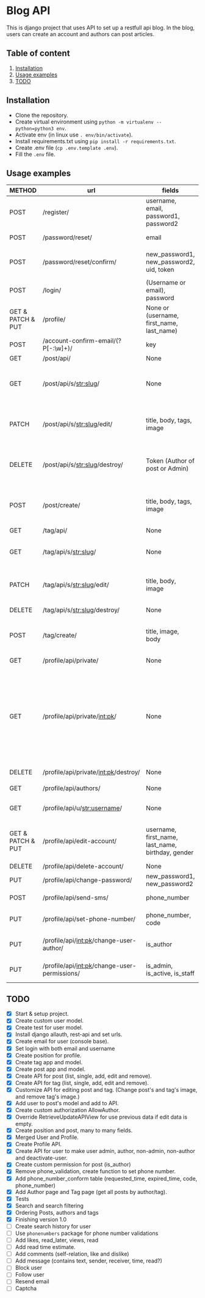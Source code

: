 # Blog API

This is django project that uses API to set up a restfull api blog. In the blog, users can create an account and authors
can post articles.

## Table of content

1. [Installation](#installation)
2. [Usage examples](#usage-examples)
3. [TODO](#todo)

<a name="installation"></a>

## Installation

- Clone the repository.
- Create virtual environment using `python -m virtualenv --python=python3 env`.
- Activate env (in linux use `. env/bin/activate`).
- Install requirements.txt using `pip install -r requirements.txt`.
- Create .env file (`cp .env.template .env`).
- Fill the `.env` file.

<a name="usage-examples"></a>

## Usage examples

|METHOD|             url                 | fields|   respond   |headers|description|
|------|---------------------------------|----------------|---------| --- |---|
| POST | /register/  | username, email, password1, password2 |detail| None|Create user|
| POST | /password/reset/  | email| detail | None |Reset user password|
| POST | /password/reset/confirm/  | new_password1, new_password2, uid, token| detail| None|Change user password after resting `/password/reset/`|
| POST | /login/  | (Username or email), password| key | None |Change user password after resting|
| GET & PATCH & PUT | /profile/  | None or (username, first_name, last_name)| pk, username, first_name, last_name, email | Token |Get user info and change some data|
| POST | /account-confirm-email/(?P<key>[-:\w]+)/ | key| key| None | Confirm email |
| GET | /post/api/ | None |<list-of-posts>| None| List of posts|
| GET | /post/api/s/<str:slug>/ | None | id, title, slug, body, tags, image, added_datetime modify_datetime |None |  Detail post by `slug`|
| PATCH | /post/api/s/<str:slug>/edit/ | title, body, tags, image|id, title, slug, body, tags, image, added_datetime modify_datetime | Token (Author of post) |  Edit post with `slug`|
| DELETE | /post/api/s/<str:slug>/destroy/ | Token (Author of post or Admin)| None | Token (Author of post or admin) |  Delete post by `slug`|
| POST | /post/create/ | title, body, tags, image|id, title, slug, body, tags, image, added_datetime modify_datetime | Token (Author)| Create post|
| GET | /tag/api/ | None | <list-of-tags> | None | List of tags|
| GET | /tag/api/s/<str:slug>/ | None | id, title, slug, body, image, added_datetime modify_datetime | None |  Detail of tag `slug`|
| PATCH | /tag/api/s/<str:slug>/edit/ | title, body, image | id, title, slug, body, image, added_datetime modify_datetime | Token (Author) |  Edit tag by `slug`|
| DELETE | /tag/api/s/<str:slug>/destroy/ |None | None | Token (Admin) |  Delete tag by `slug`|
| POST | /tag/create/ | title, image, body | id, title, slug, body, image, added_datetime modify_datetime|Token (Author) | Create tag|
| GET | /profile/api/private/ | None | `<list-of-users>` |Token (Admin) | list of all users|
| GET | /profile/api/private/<int:pk>/ | None| id, last_login, is_superuser, username, first_name, last_name, is_staff, is_active, date_joined, email, gender, birthday, phone_number, image, groups, user_permissions | Token (Admin) | detail of user by `pk`|
| DELETE | /profile/api/private/<int:pk>/destroy/ | None| None | Token (Admin) | delete user by `pk`|
| GET | /profile/api/authors/ | None|  `<list-of-authors>` | None | get all authors|
| GET | /profile/api/u/<str:username>/ | None | username, image, posts, birthday, gender | None | get author by `username`|
| GET & PATCH & PUT | /profile/api/edit-account/ | username, first_name, last_name, birthday, gender| username, first_name, last_name, birthday, gender, email , password | Token | edit account|
| DELETE | /profile/api/delete-account/ | None | None | Token | delete account |
| PUT | /profile/api/change-password/ | new_password1, new_password2 | None | Token | Change password |
| POST | /profile/api/send-sms/ | phone_number | None | Token | send sms to phone_number |
| PUT | /profile/api/set-phone-number/ | phone_number, code | None | Token | set phone_number if code is right |
| PUT | /profile/api/<int:pk>/change-user-author/ | is_author | None | Token (Admin) | change user author permission |
| PUT | /profile/api/<int:pk>/change-user-permissions/ | is_admin, is_active, is_staff | is_admin, is_active, is_staff | Token (Admin) | set phone_number if code is right |

<a name="todo"></a>

## TODO

- [X] Start & setup project.
- [X] Create custom user model.
- [X] Create test for user model.
- [X] Install django allauth, rest-api and set urls.
- [X] Create email for user (console base).
- [X] Set login with both email and username
- [X] Create position for profile.
- [X] Create tag app and model.
- [X] Create post app and model.
- [X] Create API for post (list, single, add, edit and remove).
- [X] Create API for tag (list, single, add, edit and remove).
- [X] Customize API for editing post and tag. (Change post's and tag's image, and remove tag's image.)
- [X] Add user to post's model and add to API.
- [X] Create custom authorization AllowAuthor.
- [X] Override RetrieveUpdateAPIView for use previous data if edit data is empty.
- [X] Create position and post, many to many fields.
- [X] Merged User and Profile.
- [X] Create Profile API.
- [X] Create API for user to make user admin, author, non-admin, non-author and deactivate-user.
- [X] Create custom permission for post (is_author)
- [X] Remove phone_validation, create function to set phone number.
- [X] Add phone_number_conform table (requested_time, expired_time, code, phone_number)
- [X] Add Author page and Tag page (get all posts by author/tag).
- [X] Tests
- [X] Search and search filtering
- [X] Ordering Posts, authors and tags
- [X] Finishing version 1.0
- [ ] Create search history for user
- [ ] Use `phonenumbers` package for phone number validations
- [ ] Add likes, read_later, views, read
- [ ] Add read time estimate.
- [ ] Add comments (self-relation, like and dislike)
- [ ] Add message (contains text, sender, receiver, time, read?)
- [ ] Block user
- [ ] Follow user
- [ ] Resend email
- [ ] Captcha